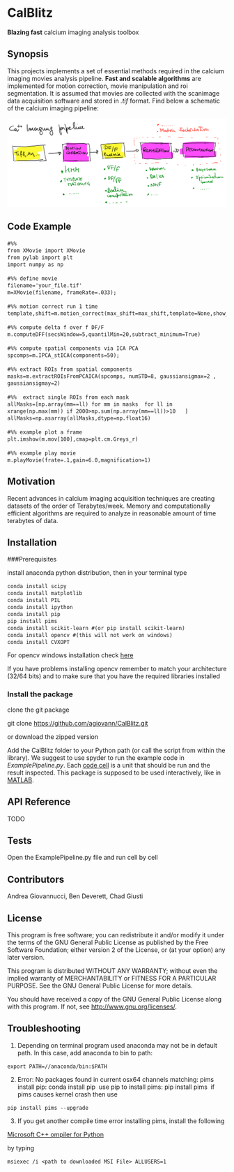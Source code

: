 # CalBlitz
**Blazing fast** calcium imaging analysis toolbox

## Synopsis
This projects implements a set of essential methods required in the calcium imaging movies analysis pipeline. **Fast and scalable algorithms** are implemented for motion correction, movie manipulation and roi segmentation. It is assumed that movies are collected with the scanimage data acquisition software and stored in *.tif* format. Find below a schematic of the calcium imaging pipeline:

![Alt text](images/CaImagingPipeline.png?raw=true "calcium imaging pipeline")

## Code Example

```
#%%
from XMovie import XMovie
from pylab import plt
import numpy as np

#%% define movie
filename='your_file.tif'
m=XMovie(filename, frameRate=.033);

#%% motion correct run 1 time
template,shift=m.motion_correct(max_shift=max_shift,template=None,show_movie=False);

#%% compute delta f over f DF/F
m.computeDFF(secsWindow=5,quantilMin=20,subtract_minimum=True)

#%% compute spatial components via ICA PCA
spcomps=m.IPCA_stICA(components=50);

#%% extract ROIs from spatial components 
masks=m.extractROIsFromPCAICA(spcomps, numSTD=8, gaussiansigmax=2 , gaussiansigmay=2)

#%%  extract single ROIs from each mask
allMasks=[np.array(mm==ll) for mm in masks  for ll in xrange(np.max(mm)) if 2000>np.sum(np.array(mm==ll))>10   ]
allMasks=np.asarray(allMasks,dtype=np.float16)

#%% example plot a frame
plt.imshow(m.mov[100],cmap=plt.cm.Greys_r)

#%% example play movie
m.playMovie(frate=.1,gain=6.0,magnification=1)
```


## Motivation

Recent advances in calcium imaging acquisition techniques are creating datasets of the order of Terabytes/week. Memory and computationally efficient algorithms are required to analyze in reasonable amount of time terabytes of data.  

## Installation

###Prerequisites

install anaconda python distribution, then in your terminal type

```
conda install scipy 
conda install matplotlib
conda install PIL 
conda install ipython 
conda install pip
pip install pims
conda install scikit­-learn #(or pip install scikit-learn)
conda install opencv #(this will not work on windows)
conda install CVXOPT

```
For opencv windows installation check [here]( 
http://opencv-python-tutroals.readthedocs.org/en/latest/py_tutorials/py_setup/py_setup_in_windows/py_setup_in_windows.html)

If you have problems installing opencv remember to match your architecture (32/64 bits) and to make sure that you have the required libraries installed

### Install the package

clone the git package 

git clone https://github.com/agiovann/CalBlitz.git

or download the zipped version 
 
 

Add the CalBlitz folder to your Python path (or call the script from within the library). We suggest to use spyder to run the example code in *ExamplePipeline.py*. Each [code cell](https://pythonhosted.org/spyder/editor.html#how-to-define-a-code-cell) is a unit that should be run and the result inspected. This package is supposed to be used interactively, like in [MATLAB](http://www.mathworks.com).   

## API Reference

TODO 

## Tests

Open the ExamplePipeline.py file and run cell by cell

## Contributors

Andrea Giovannucci, Ben Deverett, Chad Giusti


## License

This program is free software; you can redistribute it and/or modify it under the terms of the GNU General Public License as published by the Free Software Foundation; either version 2 of the License, or (at your option) any later version.

This program is distributed WITHOUT ANY WARRANTY; without even the implied warranty of MERCHANTABILITY or FITNESS FOR A PARTICULAR PURPOSE. See the GNU General Public License for more details.

You should have received a copy of the GNU General Public License along with this program. If not, see <http://www.gnu.org/licenses/>.

## Troubleshooting

1. Depending on terminal program used anaconda may not be in default path. In this case, add anaconda to bin to path: 

```
export PATH=//anaconda/bin:$PATH
```

2. Error: No packages found in current osx­64 channels matching: pims
 install pip: conda install pip
­ use pip to install pims: pip install pims
­ if pims causes kernel crash then use 

 ```
 pip install pims ­­--upgrade
 ```
 
3. If you get another compile time error installing pims, install the following 

[Microsoft C++ ompiler for Python](https://www.microsoft.com/en-us/download/confirmation.aspx?id=44266)

by typing 

``` 
msiexec /i <path to downloaded MSI File> ALLUSERS=1 
```


­